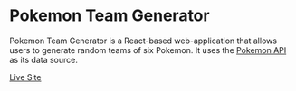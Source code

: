 # Pokemon Team Generator

Pokemon Team Generator is a React-based web-application that allows users to generate random teams of six Pokemon. It uses the [Pokemon API](https://pokeapi.co/) as its data source.

[Live Site](https://random-pokemon-team-generator.netlify.app/)
